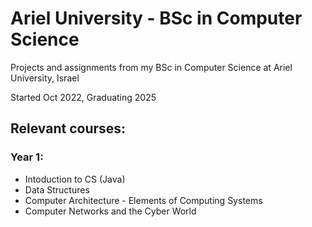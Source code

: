 # Ariel University - BSc in Computer Science

Projects and assignments from my BSc in Computer Science at Ariel University, Israel


Started Oct 2022, Graduating 2025

<h2>Relevant courses:</h2>

<h3>Year 1:</h3>

- Intoduction to CS (Java)
- Data Structures
- Computer Architecture - Elements of Computing Systems
- Computer Networks and the Cyber World


